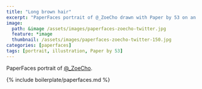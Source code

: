 ```yaml
---
title: "Long brown hair"
excerpt: "PaperFaces portrait of @_ZoeCho drawn with Paper by 53 on an iPad."
image: 
  path: &image /assets/images/paperfaces-zoecho-twitter.jpg 
  feature: *image
  thumbnail: /assets/images/paperfaces-zoecho-twitter-150.jpg
categories: [paperfaces]
tags: [portrait, illustration, Paper by 53]
---
```


PaperFaces portrait of [@_ZoeCho](https://twitter.com/_ZoeCho).

{% include boilerplate/paperfaces.md %}
